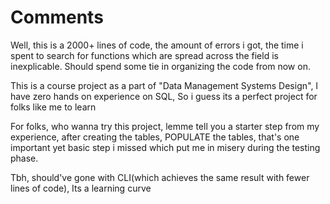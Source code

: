 # Comments

Well, this is a 2000+ lines of code, the amount of errors i got, the time i spent to search for functions 
which are spread across the field is inexplicable. Should spend some tie in organizing the code from now on. 

This is a course project as a part of "Data Management Systems Design", I have zero hands on experience on SQL, 
So i guess its a perfect project for folks like me to learn


For folks, who wanna try this project, lemme tell you a starter step from my experience, 
after creating the tables, POPULATE the tables, that's one important yet basic step i missed which put me in misery during the testing phase. 


Tbh, should've gone with CLI(which achieves the same result with fewer lines of code), Its a learning curve










